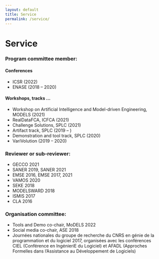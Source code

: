 ```yaml
---
layout: default
title: Service
permalink: /service/
---
```

# Service

### Program committee member:

#### Conferences

- ICSR (2022)
- ENASE (2018 – 2020)

#### Workshops, tracks ...

- Workshop on Artificial Intelligence and Model-driven Engineering, MODELS (2021)
- RealDataFCA, ICFCA (2021)
- Challenge Solutions, SPLC (2021)
- Artifact track, SPLC (2019 – )
- Demonstration and tool track, SPLC (2020)
- VariVolution (2019 – 2020)

### Reviewer or sub-reviewer:

- GECCO 2021
- SANER 2019, SANER 2021
- EMSE 2016, EMSE 2017, 2021
- VAMOS 2020
- SEKE 2018
- MODELSWARD 2018
- ISMIS 2017
- CLA 2016

### Organisation committee:

- Tools and Demo co-chair, MoDELS 2022
- Social media co-chair, ASE 2018
- Journées nationales du groupe de recherche du CNRS en génie de la programmation et du logiciel 2017, organisées
avec les conférences CIEL (Conférence en IngénieriE du Logiciel) et AFADL (Approches Formelles dans l’Assistance au
Développement de Logiciels)
